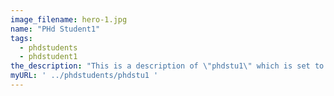 ```yaml
---
image_filename: hero-1.jpg
name: "PHd Student1"
tags:
  - phdstudents
  - phdstudent1
the_description: "This is a description of \"phdstu1\" which is set to some generic name in the meantime"
myURL: ' ../phdstudents/phdstu1 '
---
```

